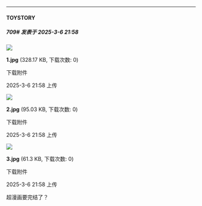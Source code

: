 ﻿
*****

####  TOYSTORY  
##### 709#       发表于 2025-3-6 21:58

<img src="https://img.saraba1st.com/forum/202503/06/215807pr5px8jdjazaip5p.jpg" referrerpolicy="no-referrer">

<strong>1.jpg</strong> (328.17 KB, 下载次数: 0)

下载附件

2025-3-6 21:58 上传

<img src="https://img.saraba1st.com/forum/202503/06/215812vfx70ll47yh77lzt.jpg" referrerpolicy="no-referrer">

<strong>2.jpg</strong> (95.03 KB, 下载次数: 0)

下载附件

2025-3-6 21:58 上传

<img src="https://img.saraba1st.com/forum/202503/06/215812cl3nqvhr4xkvj400.jpg" referrerpolicy="no-referrer">

<strong>3.jpg</strong> (61.3 KB, 下载次数: 0)

下载附件

2025-3-6 21:58 上传

超漫画要完结了？

